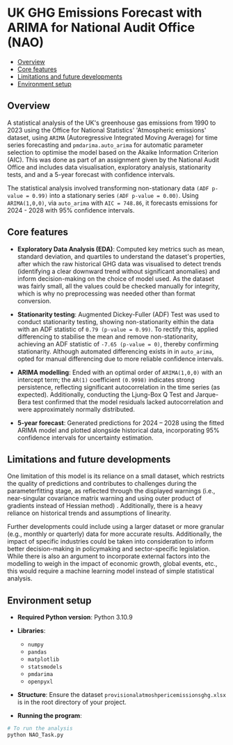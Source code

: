 # UK GHG Emissions Forecast with ARIMA for National Audit Office (NAO)

   * [Overview](#overview)
   * [Core features](#core-features)
   * [Limitations and future developments](#limitations-and-future-developments)
   * [Environment setup](#environment-setup)

## Overview
A statistical analysis of the UK's greenhouse gas emissions from 1990 to 2023 using the Office for National Statistics' 'Atmospheric emissions' dataset, using `ARIMA` (Autoregressive Integrated Moving Average) for time series forecasting and `pmdarima.auto_arima` for automatic parameter selection to optimise the model based on the Akaike Information Criterion (AIC). This was done as part of an assignment given by the National Audit Office and includes data visualisation, exploratory analysis, stationarity tests, and and a 5-year forecast with confidence intervals. 

The statistical analysis involved transforming non-stationary data `(ADF p-value = 0.99)` into a stationary series `(ADF p-value = 0.00)`. Using `ARIMA(1,0,0)`, via `auto_arima` with `AIC = 748.86`, it forecasts emissions for 2024 - 2028 with 95% confidence intervals.

## Core features

-  **Exploratory Data Analysis (EDA)**: Computed key metrics such as mean, standard deviation, and quartiles to understand the dataset's properties, after which the raw historical GHG data was visualised to detect trends (identifying a clear downward trend without significant anomalies) and inform decision-making on the choice of model used. As the dataset was fairly small, all the values could be checked manually for integrity, which is why no preprocessing was needed other than format conversion.

-  **Stationarity testing**: Augmented Dickey-Fuller (ADF) Test was used to conduct stationarity testing, showing non-stationarity eithin the data with an ADF statistic of `0.79 (p-value = 0.99)`. To rectify this, applied differencing to stabilise the mean and remove non-stationarity, achieving an ADF statistic of `-7.65 (p-value = 0)`, thereby confirming stationarity. Although automated differencing exists in in `auto_arima`, opted for manual differencing due to more reliable confidence intervals.

-  **ARIMA modelling**: Ended with an optimal order of `ARIMA(1,0,0)` with an intercept term; the `AR(1)` coefficient `(0.9998)` indicates strong persistence, reflecting significant autocorrelation in the time series (as expected). Additionally, conducting the Ljung-Box Q Test and Jarque-Bera test confirmed that the model residuals lacked autocorrelation and were approximately normally distributed.

-  **5-year forecast**: Generated predictions for 2024 – 2028 using the fitted ARIMA model and plotted alongside historical data, incorporating 95% confidence intervals for uncertainty estimation.

## Limitations and future developments

One limitation of this model is its reliance on a small dataset, which restricts the quality of predictions and contributes to challenges during the parameterfitting stage, as reflected through the displayed warnings (i.e., near-singular covariance matrix warning and using outer product of gradients instead of Hessian method) . Additionally, there is a heavy reliance on historical trends and assumptions of linearity.

Further developments could include using a larger dataset or more granular (e.g., monthly or quarterly) data for more accurate results. Additionally, the impact of specific industries could be taken into consideration to inform better decision-making in policymaking and sector-specific legislation. While there is also an argument to incorporate external factors into the modelling to weigh in the impact of economic growth, global events, etc., this would require a machine learning model instead of simple statistical analysis.

## Environment setup

- **Required Python version**: Python 3.10.9
- **Libraries**:
  - `numpy`
  - `pandas`
  - `matplotlib`
  - `statsmodels`
  - `pmdarima`
  - `openpyxl`

-  **Structure**: Ensure the dataset `provisionalatmoshpericemissionsghg.xlsx` is in the root directory of your project.
 
- **Running the program**:

```bash
# To run the analysis
python NAO_Task.py
```
